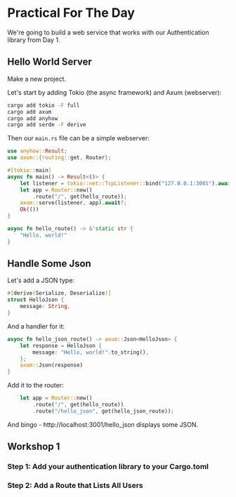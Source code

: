 # Practical For The Day

We're going to build a web service that works with our Authentication library from Day 1.

## Hello World Server

Make a new project.

Let's start by adding Tokio (the async framework) and Axum (webserver):

```bash
cargo add tokio -F full
cargo add axum
cargo add anyhow
cargo add serde -F derive
```

Then our `main.rs` file can be a simple webserver:

```rust
use anyhow::Result;
use axum::{routing::get, Router};

#[tokio::main]
async fn main() -> Result<()> {
    let listener = tokio::net::TcpListener::bind("127.0.0.1:3001").await?;
    let app = Router::new()
        .route("/", get(hello_route));
    axum::serve(listener, app).await?;
    Ok(())
}

async fn hello_route() -> &'static str {
    "Hello, world!"
}
```

## Handle Some Json

Let's add a JSON type:

```rust
#[derive(Serialize, Deserialize)]
struct HelloJson {
    message: String,
}
```

And a handler for it:

```rust
async fn hello_json_route() -> axum::Json<HelloJson> {
    let response = HelloJson {
        message: "Hello, world!".to_string(),
    };
    axum::Json(response)
}
```

Add it to the router:

```rust
    let app = Router::new()
        .route("/", get(hello_route))
        .route("/hello_json", get(hello_json_route));
```

And bingo - http://localhost:3001/hello_json displays some JSON.

## Workshop 1

### Step 1: Add your authentication library to your Cargo.toml

### Step 2: Add a Route that Lists All Users
